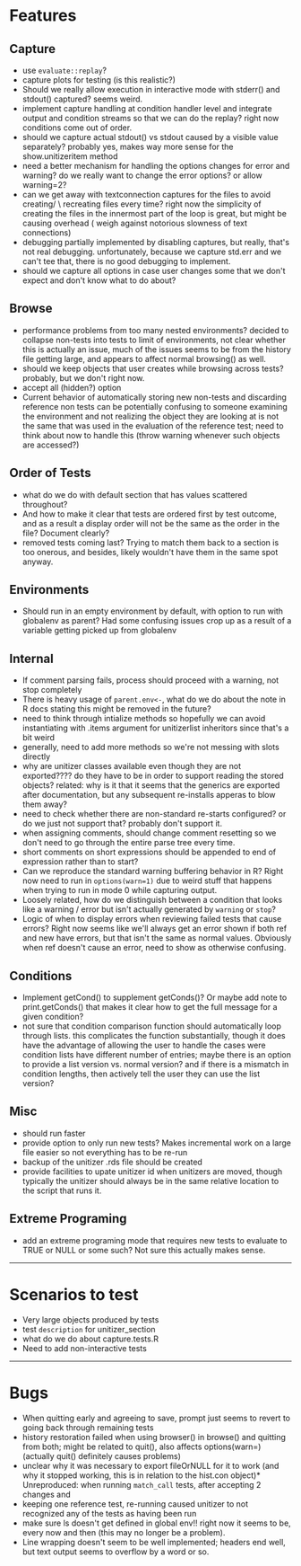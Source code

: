 # Features

## Capture

* use `evaluate::replay`?
* capture plots for testing (is this realistic?)
* Should we really allow execution in interactive mode with stderr() and 
  stdout() captured?  seems weird.
* implement capture handling at condition handler level and integrate output 
  and condition streams so that we can do the replay? right now conditions come
  out of order.
* should we capture actual stdout() vs stdout caused by a visible
  value separately?  probably yes, makes way more sense for the
  show.unitizeritem method 
* need a better mechanism for handling the options changes for error and 
  warning?  do we really want to change the error options? or allow warning=2? 
* can we get away with textconnection captures for the files to avoid creating/
  \ recreating files every time?  right now the simplicity of creating the files 
  in the innermost part of the loop is great, but might be causing overhead (
  weigh against notorious slowness of text connections)
* debugging partially implemented by disabling captures, but really,
  that's not real debugging.  unfortunately, because we capture std.err
  and we can't tee that, there is no good debugging to implement.
* should we capture all options in case user changes some that we don't expect
  and don't know what to do about?

## Browse

* performance problems from too many nested environments? decided 
  to collapse non-tests into tests to limit  of environments, not clear
  whether this is actually an issue, much of the issues seems to be from the
  history file getting large, and appears to affect normal browsing() as well.
* should we keep objects that user creates while browsing across tests?  
  probably, but we don't right now.
* accept all (hidden?) option
* Current behavior of automatically storing new non-tests and discarding 
  reference non tests can be potentially confusing to someone examining the
  environment and not realizing the object they are looking at is not the same
  that was used in the evaluation of the reference test; need to think about
  now to handle this (throw warning whenever such objects are accessed?)

## Order of Tests

* what do we do with default section that has values scattered throughout?
* And how to make it clear that tests are ordered first by test outcome, and as
  a result a display order will not be the same as the order in the file?
  Document clearly?
* removed tests coming last?  Trying to match them back to a section is too
  onerous, and besides, likely wouldn't have them in the same spot anyway.

## Environments

* Should run in an empty environment by default, with option to run with 
  globalenv as parent?  Had some confusing issues crop up as a result of a 
  variable getting picked up from globalenv

## Internal

* If comment parsing fails, process should proceed with a warning, not stop
  completely
* There is heavy usage of `parent.env<-`, what do we do about the note in R docs
  stating this might be removed in the future?
* need to think through intialize methods so hopefully we can avoid instantiating
  with .items argument for unitizerlist inheritors since that's a bit weird 
* generally, need to add more methods so we're not messing with slots
  directly
* why are unitizer classes available even though they are not exported????
  do they have to be in order to support reading the stored objects?
  related: why is it that it seems that the generics are exported
  after documentation, but any subsequent re-installs apperas to blow them
  away?
* need to check whether there are non-standard re-starts configured?
  or do we just not support that? probably don't support it.
* when assigning comments, should change comment resetting so we don't
  need to go through the entire parse tree every time.
* short comments on short expressions should be appended to end of
  expression rather than to start?
* Can we reproduce the standard warning buffering behavior in R?  Right now 
  need to run in `options(warn=1)` due to weird stuff that happens when trying
  to run in mode 0 while capturing output.
* Loosely related, how do we distinguish between a condition that looks like a
  warning / error but isn't actually generated by `warning` or `stop`?
* Logic of when to display errors when reviewing failed tests that cause errors?
  Right now seems like we'll always get an error shown if both ref and new have
  errors, but that isn't the same as normal values.  Obviously when ref doesn't
  cause an error, need to show as otherwise confusing.

## Conditions

* Implement getCond() to supplement getConds()?  Or maybe add note to 
  print.getConds() that makes it clear how to get the full message for a given
  condition?
* not sure that condition comparison function should automatically loop
  through lists. this complicates the function substantially, though it
  does have the advantage of allowing the user to handle the cases were
  condition lists have different number of entries; maybe there is an option
  to provide a list version vs. normal version? and if there is a mismatch
  in condition lengths, then actively tell the user they can use the
  list version?

## Misc

* should run faster
* provide option to only run new tests?  Makes incremental work on a large
  file easier so not everything has to be re-run
* backup of the unitizer .rds file should be created
* provide facilities to upate unitizer id when unitizers are moved, though
  typically the unitizer should always be in the same relative location
  to the script that runs it.

## Extreme Programing

* add an extreme programing mode that requires new tests to evaluate to TRUE
  or NULL or some such?  Not sure this actually makes sense.

---

# Scenarios to test

* Very large objects produced by tests
* test `description` for unitizer_section
* what do we do about capture.tests.R
* Need to add non-interactive tests

---

# Bugs

* When quitting early and agreeing to save, prompt just seems to revert to going
  back through remaining tests
* history restoration failed when using browser() in browse() and quitting from
  both; might be related to quit(), also affects options(warn=) (actually quit()
  definitely causes problems)
* unclear why it was necessary to export fileOrNULL for it to work (and why
  it stopped working, this is in relation to the hist.con object)* Unreproduced: when running `match_call` tests, after accepting 2 changes and 
* keeping one reference test, re-running caused unitizer to not recognized any of 
  the tests as having been run
* make sure ls doesn't get defined in global env!! right now it seems to be,
  every now and then (this may no longer be a problem).
* Line wrapping doesn't seem to be well implemented; headers end well, but
  text output seems to overflow by a word or so.
